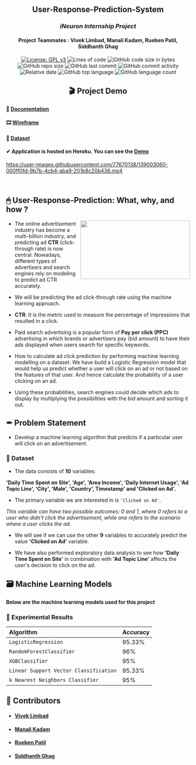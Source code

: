 <div align = "center">
  
## User-Response-Prediction-System
<h3> <i> iNeuron Internship Project</i></h3>
<h4>Project Teammates : Vivek Limbad, Manali Kadam, Rueben Patil, Siddhanth Ghag </h4>
  
[![License: GPL v3](https://img.shields.io/badge/License-GPLv3-ff2d55.svg)](https://www.gnu.org/licenses/gpl-3.0)
![Lines of code](https://img.shields.io/tokei/lines/github/7Vivek/User-Response-Prediction-System?color=5856d6)
![GitHub code size in bytes](https://img.shields.io/github/languages/code-size/7Vivek/User-Response-Prediction-System?color=ff9500)
![GitHub repo size](https://img.shields.io/github/repo-size/7Vivek/User-Response-Prediction-System?color=5ac8fa)
![GitHub last commit](https://img.shields.io/github/last-commit/7Vivek/User-Response-Prediction-System?color=4cd964)
![GitHub commit activity](https://img.shields.io/github/commit-activity/w/7Vivek/User-Response-Prediction-System?color=dd04fa)
![Relative date](https://img.shields.io/date/1635338107?color=1c80f6)
![GitHub top language](https://img.shields.io/github/languages/top/7Vivek/User-Response-Prediction-System?color=ffff66)
![GitHub language count](https://img.shields.io/github/languages/count/7Vivek/User-Response-Prediction-System?color=04e2b5)
  
</div>

<h2 align = "center"> 🎬 Project Demo </h2>

<h4>📑 <a href="https://github.com/7Vivek/User-Response-Prediction-System/blob/main/User%20Response%20Prediction%20System%20using%20Machine%20Learning%20Techniques.pdf">Documentation</a></h4>
<h4>🎞 <a href="https://github.com/7Vivek/User-Response-Prediction-System/blob/main/Wireframe%20Documentation.pdf">Wireframe</a></h4>
<h4>📂 <a href="https://github.com/7Vivek/User-Response-Prediction-System/tree/main/Dataset">Dataset</a></h4>
<h4> ✔ Application is hosted on Heroku. You can see the <a href="https://user-response-prediction.herokuapp.com/">Demo</a></h4>

https://user-images.githubusercontent.com/77670138/139003060-000ff0fd-9b7b-4cb4-aba9-201b8c20b436.mp4

<br>
<h2>🖱 User-Response-Prediction: What, why, and how ?</h2>

<img align = "right" src="https://miro.medium.com/max/960/1*hIPMAi6s0xF23Y8GWcPWWA.gif" style="width:300px;height:160px;"></img>    

- The online advertisement industry has become a multi-billion industry, and predicting ad **CTR** (click-through rate) is now central. Nowadays, different types of advertisers and search engines rely on modeling to predict ad CTR accurately.

- We will be predicting the ad click-through rate using the machine learning approach.

- **CTR**: It is the metric used to measure the percentage of impressions that resulted in a click.

- Paid search advertising is a popular form of **Pay per click (PPC)** advertising in which brands or advertisers pay (bid amount) to have their ads displayed when users search for specific keywords.

- How to calculate ad click prediction by performing machine learning modelling on a dataset. We have build a Logistic Regression model that would help us predict whether a user will click on an ad or not based on the features of that user. And hence calculate the probability of a user clicking on an ad.

- Using these probabilities, search engines could decide which ads to display by multiplying the possibilities with the bid amount and sorting it out.

<h2> ✒ Problem Statement</h2>

- Develop a machine learning algorithm that predicts if a particular user will click on an advertisement.

<h3> 📂 Dataset </h3>

- The data consists of **10** variables:

**'Daily Time Spent on Site', 'Age', 'Area Income', 'Daily Internet Usage', 'Ad Topic Line', 'City', 'Male', 'Country', Timestamp' and 'Clicked on Ad'.**

- The primary variable we are interested in is ```'Clicked on Ad'```.

<i>This variable can have two possible outcomes: 0 and 1, where 0 refers to a user who didn't click the advertisement, while one refers to the scenario where a user clicks the ad.</i>

- We will see if we can use the other **9** variables to accurately predict the value **'Clicked on Ad'** variable. 

- We have also performed exploratory data analysis to see how **'Daily Time Spent on Site'** in combination with **'Ad Topic Line'** affects the user's decision to click on the ad.

<h2> 🗃 Machine Learning Models </h2>

#### Below are the machine learning models used for this project

### 📝 Experimental Results

| Algorithm                               | Accuracy |
| :-------------------------------------  | :------- | 
| `LogisticRegression`                    | 95.33% |
| `RandomForestClassifier`                | 96% |
| `XGBClassifier`                         | 95% |
| `Linear Support Vector Classification`  | 95.33% |
| `k Nearest Neighbors Classifier`        | 95% |

<h2> 🧩 Contributors </h2>

- <h4><a href="https://github.com/7Vivek">Vivek Limbad</a></h4>
- <h4><a href="https://www.linkedin.com/in/manali-kadam-aa855b215">Manali Kadam</a></h4>
- <h4><a href="https://www.linkedin.com/in/rueben-patil-3b14b91b3">Rueben Patil</a></h4>
- <h4><a href="https://www.linkedin.com/in/siddhanth-ghag-68b7511a9">Siddhanth Ghag</a></h4>



